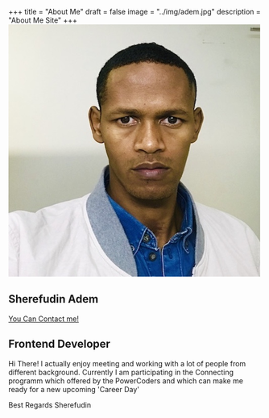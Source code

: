 +++
title = "About Me"
draft = false
image = "../img/adem.jpg"
description = "About Me Site"
+++
![ ](../img/adem.jpg)

## Sherefudin Adem

[You Can Contact me!](mailto:sherefudin.adem@powercoders.org)

## Frontend Developer

Hi  There! I actually enjoy meeting and working with a lot of people from different background. Currently I am participating in the Connecting programm  which offered by the PowerCoders and which can make me ready for a new upcoming 'Career Day'

Best Regards Sherefudin
